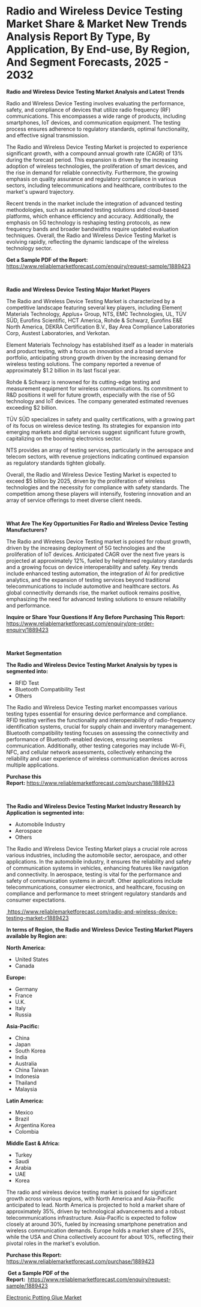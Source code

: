 <p><h1>Radio and Wireless Device Testing Market Share & Market New Trends Analysis Report By Type, By Application, By End-use, By Region, And Segment Forecasts, 2025 - 2032</h1></p><p><strong>Radio and Wireless Device Testing Market Analysis and Latest Trends</strong></p>
<p><p>Radio and Wireless Device Testing involves evaluating the performance, safety, and compliance of devices that utilize radio frequency (RF) communications. This encompasses a wide range of products, including smartphones, IoT devices, and communication equipment. The testing process ensures adherence to regulatory standards, optimal functionality, and effective signal transmission.</p><p>The Radio and Wireless Device Testing Market is projected to experience significant growth, with a compound annual growth rate (CAGR) of 13% during the forecast period. This expansion is driven by the increasing adoption of wireless technologies, the proliferation of smart devices, and the rise in demand for reliable connectivity. Furthermore, the growing emphasis on quality assurance and regulatory compliance in various sectors, including telecommunications and healthcare, contributes to the market's upward trajectory.</p><p>Recent trends in the market include the integration of advanced testing methodologies, such as automated testing solutions and cloud-based platforms, which enhance efficiency and accuracy. Additionally, the emphasis on 5G technology is reshaping testing protocols, as new frequency bands and broader bandwidths require updated evaluation techniques. Overall, the Radio and Wireless Device Testing Market is evolving rapidly, reflecting the dynamic landscape of the wireless technology sector.</p></p>
<p><strong>Get a Sample PDF of the Report:&nbsp;</strong> <a href="https://www.reliablemarketforecast.com/enquiry/request-sample/1889423?utm_campaign=3282&utm_medium=2&utm_source=Github&utm_content=ia&utm_term=28032025&utm_id=radio-and-wireless-device-testing">https://www.reliablemarketforecast.com/enquiry/request-sample/1889423</a></p>
<p>&nbsp;</p>
<p><strong>Radio and Wireless Device Testing Major Market Players</strong></p>
<p><p>The Radio and Wireless Device Testing Market is characterized by a competitive landscape featuring several key players, including Element Materials Technology, Applus+ Group, NTS, EMC Technologies, UL, TÜV SÜD, Eurofins Scientific, HCT America, Rohde & Schwarz, Eurofins E&E North America, DEKRA Certification B.V., Bay Area Compliance Laboratories Corp, Austest Laboratories, and Verkotan. </p><p>Element Materials Technology has established itself as a leader in materials and product testing, with a focus on innovation and a broad service portfolio, anticipating strong growth driven by the increasing demand for wireless testing solutions. The company reported a revenue of approximately $1.2 billion in its last fiscal year.</p><p>Rohde & Schwarz is renowned for its cutting-edge testing and measurement equipment for wireless communications. Its commitment to R&D positions it well for future growth, especially with the rise of 5G technology and IoT devices. The company generated estimated revenues exceeding $2 billion.</p><p>TÜV SÜD specializes in safety and quality certifications, with a growing part of its focus on wireless device testing. Its strategies for expansion into emerging markets and digital services suggest significant future growth, capitalizing on the booming electronics sector. </p><p>NTS provides an array of testing services, particularly in the aerospace and telecom sectors, with revenue projections indicating continued expansion as regulatory standards tighten globally. </p><p>Overall, the Radio and Wireless Device Testing Market is expected to exceed $5 billion by 2025, driven by the proliferation of wireless technologies and the necessity for compliance with safety standards. The competition among these players will intensify, fostering innovation and an array of service offerings to meet diverse client needs.</p></p>
<p>&nbsp;</p>
<p><strong>What Are The Key Opportunities For Radio and Wireless Device Testing Manufacturers?</strong></p>
<p><p>The Radio and Wireless Device Testing market is poised for robust growth, driven by the increasing deployment of 5G technologies and the proliferation of IoT devices. Anticipated CAGR over the next five years is projected at approximately 12%, fueled by heightened regulatory standards and a growing focus on device interoperability and safety. Key trends include enhanced testing automation, the integration of AI for predictive analytics, and the expansion of testing services beyond traditional telecommunications to include automotive and healthcare sectors. As global connectivity demands rise, the market outlook remains positive, emphasizing the need for advanced testing solutions to ensure reliability and performance.</p></p>
<p><strong>Inquire or Share Your Questions If Any Before Purchasing This Report:</strong> <a href="https://www.reliablemarketforecast.com/enquiry/pre-order-enquiry/1889423?utm_campaign=3282&utm_medium=2&utm_source=Github&utm_content=ia&utm_term=28032025&utm_id=radio-and-wireless-device-testing">https://www.reliablemarketforecast.com/enquiry/pre-order-enquiry/1889423</a></p>
<p>&nbsp;</p>
<p><strong>Market Segmentation</strong></p>
<p><strong>The Radio and Wireless Device Testing Market Analysis by types is segmented into:</strong></p>
<p><ul><li>RFID Test</li><li>Bluetooth Compatibility Test</li><li>Others</li></ul></p>
<p><p>The Radio and Wireless Device Testing market encompasses various testing types essential for ensuring device performance and compliance. RFID testing verifies the functionality and interoperability of radio-frequency identification systems, crucial for supply chain and inventory management. Bluetooth compatibility testing focuses on assessing the connectivity and performance of Bluetooth-enabled devices, ensuring seamless communication. Additionally, other testing categories may include Wi-Fi, NFC, and cellular network assessments, collectively enhancing the reliability and user experience of wireless communication devices across multiple applications.</p></p>
<p><strong>Purchase this Report:&nbsp;</strong><a href="https://www.reliablemarketforecast.com/purchase/1889423?utm_campaign=3282&utm_medium=2&utm_source=Github&utm_content=ia&utm_term=28032025&utm_id=radio-and-wireless-device-testing">https://www.reliablemarketforecast.com/purchase/1889423</a></p>
<p>&nbsp;</p>
<p><strong>The Radio and Wireless Device Testing Market Industry Research by Application is segmented into:</strong></p>
<p><ul><li>Automobile Industry</li><li>Aerospace</li><li>Others</li></ul></p>
<p><p>The Radio and Wireless Device Testing Market plays a crucial role across various industries, including the automobile sector, aerospace, and other applications. In the automobile industry, it ensures the reliability and safety of communication systems in vehicles, enhancing features like navigation and connectivity. In aerospace, testing is vital for the performance and safety of communication systems in aircraft. Other applications include telecommunications, consumer electronics, and healthcare, focusing on compliance and performance to meet stringent regulatory standards and consumer expectations.</p></p>
<p><a href="https://www.reliablemarketforecast.com/radio-and-wireless-device-testing-market-r1889423?utm_campaign=3282&utm_medium=2&utm_source=Github&utm_content=ia&utm_term=28032025&utm_id=radio-and-wireless-device-testing">&nbsp;https://www.reliablemarketforecast.com/radio-and-wireless-device-testing-market-r1889423</a></p>
<p><strong>In terms of Region, the Radio and Wireless Device Testing Market Players available by Region are:</strong></p>
<p>
    <p> <strong> North America: </strong>
        <ul>
            <li>United States</li>
            <li>Canada</li>
        </ul>
        </p> 
    <p> <strong> Europe: </strong>
        <ul>
            <li>Germany</li>
            <li>France</li>
            <li>U.K.</li>
            <li>Italy</li>
            <li>Russia</li>
        </ul>
        </p> 
    <p> <strong> Asia-Pacific: </strong>
        <ul>
            <li>China</li>
            <li>Japan</li>
            <li>South Korea</li>
            <li>India</li>
            <li>Australia</li>
            <li>China Taiwan</li>
            <li>Indonesia</li>
            <li>Thailand</li>
            <li>Malaysia</li>
        </ul>
        </p> 
    <p> <strong> Latin America: </strong>
        <ul>
            <li>Mexico</li>
            <li>Brazil</li>
            <li>Argentina Korea</li>
            <li>Colombia</li>
        </ul>
        </p> 
    <p> <strong> Middle East & Africa: </strong>
        <ul>
            <li>Turkey</li>
            <li>Saudi</li>
            <li>Arabia</li>
            <li>UAE</li>
            <li>Korea</li>
        </ul>
    </p>
    </p>
<p><p>The radio and wireless device testing market is poised for significant growth across various regions, with North America and Asia-Pacific anticipated to lead. North America is projected to hold a market share of approximately 35%, driven by technological advancements and a robust telecommunications infrastructure. Asia-Pacific is expected to follow closely at around 30%, fueled by increasing smartphone penetration and wireless communication demands. Europe holds a market share of 25%, while the USA and China collectively account for about 10%, reflecting their pivotal roles in the market's evolution.</p></p>
<p><strong>Purchase this Report: </strong><a href="https://www.reliablemarketforecast.com/purchase/1889423?utm_campaign=3282&utm_medium=2&utm_source=Github&utm_content=ia&utm_term=28032025&utm_id=radio-and-wireless-device-testing">https://www.reliablemarketforecast.com/purchase/1889423</a></p>
<p>&nbsp;<strong>Get a Sample PDF of the Report:&nbsp;&nbsp;</strong><a href="https://www.reliablemarketforecast.com/enquiry/request-sample/1889423?utm_campaign=3282&utm_medium=2&utm_source=Github&utm_content=ia&utm_term=28032025&utm_id=radio-and-wireless-device-testing">https://www.reliablemarketforecast.com/enquiry/request-sample/1889423</a></p>
<p><strong></strong></p>
<p><p><a href="https://github.com/denbelnmer50/Market-Research-Report-List-1/blob/main/electronic-potting-glue-market.md?utm_campaign=3282&utm_medium=2&utm_source=Github&utm_content=ia&utm_term=28032025&utm_id=radio-and-wireless-device-testing">Electronic Potting Glue Market</a></p></p>